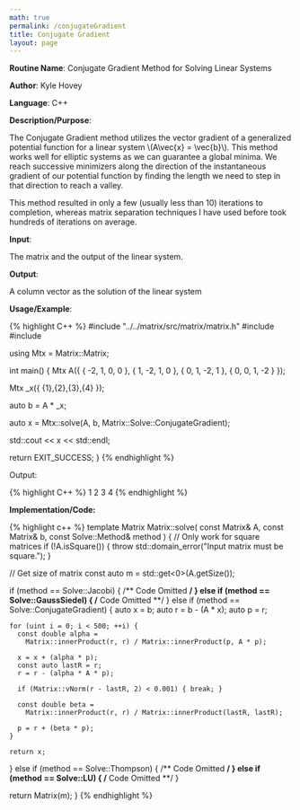 ```yaml
---
math: true
permalink: /conjugateGradient
title: Conjugate Gradient
layout: page
---
```


**Routine Name**: Conjugate Gradient Method for Solving Linear Systems

**Author**: Kyle Hovey

**Language**: C++

**Description/Purpose**:

The Conjugate Gradient method utilizes the vector gradient of a generalized potential function for a linear system \\(A\vec{x} = \vec{b}\\). This method works well for elliptic systems as we can guarantee a global minima. We reach successive minimizers along the direction of the instantaneous gradient of our potential function by finding the length we need to step in that direction to reach a valley.

This method resulted in only a few (usually less than 10) iterations to completion, whereas matrix separation techniques I have used before took hundreds of iterations on average.

**Input**:

The matrix and the output of the linear system.

**Output**:

A column vector as the solution of the linear system

**Usage/Example**:

{% highlight C++ %}
#include "../../matrix/src/matrix/matrix.h"
#include <iostream>
#include <vector>

using Mtx = Matrix::Matrix<double>;

int main() {
  Mtx A({
      { -2, 1, 0, 0 },
      { 1, -2, 1, 0 },
      { 0, 1, -2, 1 },
      { 0, 0, 1, -2 }
  });

  Mtx _x({ {1},{2},{3},{4} });

  auto b = A * _x;

  auto x = Mtx::solve(A, b, Matrix::Solve::ConjugateGradient);

  std::cout << x << std::endl;

  return EXIT_SUCCESS;
}
{% endhighlight %}

Output:

{% highlight C++ %}
1
2
3
4
{% endhighlight %}

**Implementation/Code:**

{% highlight c++ %}
template <typename T>
Matrix<T> Matrix<T>::solve(
    const Matrix<T>& A,
    const Matrix<T>& b,
    const Solve::Method& method
) {
  // Only work for square matrices
  if (!A.isSquare()) {
    throw std::domain_error("Input matrix must be square.");
  }

  // Get size of matrix
  const auto m = std::get<0>(A.getSize());

  if (method == Solve::Jacobi) {
    /** Code Omitted **/
  } else if (method == Solve::GaussSiedel) {
    /** Code Omitted **/
  } else if (method == Solve::ConjugateGradient) {
    auto x = b;
    auto r = b - (A * x);
    auto p = r;

    for (uint i = 0; i < 500; ++i) {
      const double alpha =
        Matrix::innerProduct(r, r) / Matrix::innerProduct(p, A * p);

      x = x + (alpha * p);
      const auto lastR = r;
      r = r - (alpha * A * p);

      if (Matrix::vNorm(r - lastR, 2) < 0.001) { break; }

      const double beta =
        Matrix::innerProduct(r, r) / Matrix::innerProduct(lastR, lastR);

      p = r + (beta * p);
    }

    return x;
  } else if (method == Solve::Thompson) {
    /** Code Omitted **/
  } else if (method == Solve::LU) {
    /** Code Omitted **/
  }

  return Matrix<T>(m);
}
{% endhighlight %}
